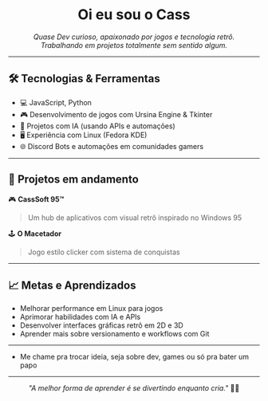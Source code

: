 <h1 align="center">Oi eu sou o Cass</h1>

<p align="center">
  <i>Quase Dev curioso, apaixonado por jogos e tecnologia retrô.</i><br>
  <i>Trabalhando em projetos totalmente sem sentido algum.</i>
</p>

---

## 🛠️ Tecnologias & Ferramentas

- 💻 JavaScript, Python
- 🎮 Desenvolvimento de jogos com Ursina Engine & Tkinter
- 🧠 Projetos com IA (usando APIs e automações)
- 🖥️ Experiência com Linux (Fedora KDE)
- 🌐 Discord Bots e automações em comunidades gamers

---

## 💼 Projetos em andamento

🎮 **CassSoft 95™**  
> Um hub de aplicativos com visual retrô inspirado no Windows 95

🕹️ **O Macetador**  
> Jogo estilo clicker com sistema de conquistas

---

## 📈 Metas e Aprendizados

- Melhorar performance em Linux para jogos
- Aprimorar habilidades com IA e APIs
- Desenvolver interfaces gráficas retrô em 2D e 3D
- Aprender mais sobre versionamento e workflows com Git

---

- Me chame pra trocar ideia, seja sobre dev, games ou só pra bater um papo

---

<p align="center">
  <i>"A melhor forma de aprender é se divertindo enquanto cria."</i> 🎨✨
</p>
